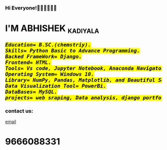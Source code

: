 ### Hi Everyone!👋👋👋👋👋👋



</head>

<body text="black" background="./My Portfolio5_files/abhi.jpg" width="1920" height="1080">

<h1 align="left"> I'M ABHISHEK <small><sub>KADIYALA</sub></small></h1>


<i>
<h3>
<pre><mark>Education= B.SC.(chemstriy).
Skills= Python Basic to Advance Programming.
Backed FrameWork= Django.
Frontend= HTML.
Tools= Vs code, Jupyter Notebook, Anaconda Navigator.
Operating System= Windows 10.
Library= NumPy, Pandas, Matplotlib, and Beautiful Soup.
Data Visualization Tool= PowerBi.
DataBases= MySQL.
projects= web sraping, Data analysis, django portfolio.</mark>
</pre>
</h3>
</i>



<h3>contact us:</h3>
<a href="https://mail.google.com/mail/u/0/#inbox?compose=CllgCJZfSfXtvPLjnwHhHPFtbsNTDBXnZKbhRVRvqVsKhKsTJRpxCNfPLHznbcNBgWsTQPBqrrL">email</a>
<h1>9666088331</h1>




</body>

</html>
